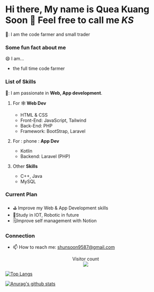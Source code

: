 # Hi there, My name is **Quea Kuang Soon** 👋 Feel free to call me *KS*
🔭: I am the code farmer and small trader

### Some fun fact about me
:smile: I am... 
- the full time code farmer

### List of Skills
🌱: I am passionate in **Web, App development**.

1. For :spider_web: **Web Dev**
   - HTML & CSS
   - Front-End: JavaScript, Tailwind
   - Back-End: PHP
   - Framework: BootStrap, Laravel

2. For : phone : **App Dev**
   - Kotlin
   - Backend: Laravel (PHP)

4. Other **Skills**
   - C++, Java
   - MySQL

### Current Plan
- :golf: Improve my Web & App Development skills
- 🚩Study in IOT, Robotic in future
- 🗒️Improve self management with Notion

### Connection
- 📫 How to reach me: shunsoon9587@gmail.com

<p align="center"> 
  Visitor count<br>
  <img src="https://profile-counter.glitch.me/KsoonQuea/count.svg" />
</p>

[![Top Langs](https://github-readme-stats.vercel.app/api/top-langs/?username=KsoonQuea&layout=compact&theme=tokyonight)](https://github.com/KsoonQuea)

[![Anurag's github stats](https://github-readme-stats.vercel.app/api?username=KsoonQuea&show_icons=true&theme=tokyonight)](https://github.com/KsoonQuea)


